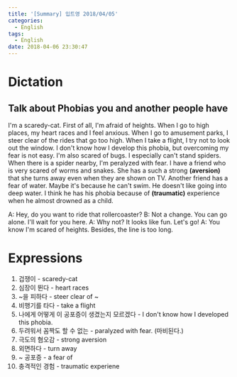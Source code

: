 ```yaml
---
title: '[Summary] 입트영 2018/04/05'
categories:
  - English
tags:
  - English
date: 2018-04-06 23:30:47
---
```


# Dictation
## Talk about Phobias you and another people have

I'm a scaredy-cat. First of all, I'm afraid of heights. When I go to high places, my heart races and I feel anxious. When I go to amusement parks, I steer clear of the rides that go too high. When I take a flight, I try not to look out the window. I don't know how I develop this phobia, but overcoming my fear is not easy. I'm also scared of bugs. I especially can't stand spiders. When there is a spider nearby, I'm peralyzed with fear. I have a friend who is very scared of worms and snakes. She has a such a strong **(aversion)** that she turns away even when they are shown on TV. Another friend has a fear of water. Maybe it's because he can't swim. He doesn't like going into deep water. I think he has his phobia because of **(traumatic)** experience when he almost drowned as a child.

A: Hey, do you want to ride that rollercoaster?
B: Not a change. You can go alone. I'll wait for you here.
A: Why not? It looks like fun. Let's go!
A: You know I'm scared of heights. Besides, the line is too long.

# Expressions

1. 겁쟁이 - scaredy-cat
1. 심장이 뛴다 - heart races
1. ~을 피하다 - steer clear of ~
1. 비행기를 타다 - take a flight
1. 나에게 어떻게 이 공포증이 생겼는지 모르겠다 - I don't know how I developed this phobia.
1. 두려워서 꼼짝도 할 수 없는 - paralyzed with fear. (마비된다.)
1. 극도의 혐오감 - strong aversion
1. 외면하다 - turn away
1. ~ 공포증 - a fear of
1. 충격적인 경험 - traumatic experiene
